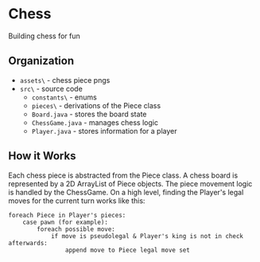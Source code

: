 # Chess
Building chess for fun

## Organization
* `assets\` - chess piece pngs
* `src\` - source code
    * `constants\` - enums
    * `pieces\` - derivations of the Piece class
    * `Board.java` - stores the board state
    * `ChessGame.java` - manages chess logic
    * `Player.java` - stores information for a player

## How it Works
Each chess piece is abstracted from the Piece class. A chess board is represented by a 2D ArrayList of Piece objects. The piece movement logic is handled by the ChessGame. On a high level, finding the Player's legal moves for the current turn works like this:
```
foreach Piece in Player's pieces:
    case pawn (for example):
        foreach possible move:
            if move is pseudolegal & Player's king is not in check afterwards:
                append move to Piece legal move set 
```